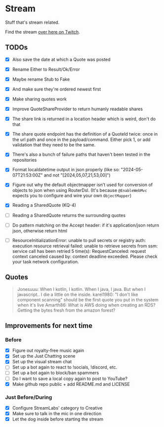 # Stream
Stuff that's stream related.

Find the stream [over here on Twitch](https://twitch.tv/livecodingwithsch3lp).

## TODOs

* [x] Also save the date at which a Quote was posted
* [x] Rename Either to Result/Ok/Error
* [x] Maybe rename Stub to Fake
* [x] And make sure they're ordered newest first
* [x] Make sharing quotes work
* [x] Improve QuoteShareProvider to return humanly readable shares
* [x] The share link is returned in a location header which is weird, don't do that
* [x] The share quote endpoint has the definition of a QuoteId twice: once in the url path and once in the payload/command. Either pick 1, or add validation that they need to be the same.
* [x] There's also a bunch of failure paths that haven't been tested in the repositories
* [x] Format localdatetime output in json properly (like so: "2024-05-07T21:53:00Z" and not "[2024,05,07,21,53,00]")
* [x] Figure out why the default objectmapper isn't used for conversion of objects to json when using RouterDsl. (It's because `@EnableWebMvc` expects you to configure and wire your own `ObjectMapper`)
* [x] Reading a SharedQuote (KQ-4)
* [ ] Reading a SharedQuote returns the surrounding quotes
* [ ] Do pattern matching on the Accept header: if it's application/json return json, otherwise return html
* [ ] ResourceInitializationError: unable to pull secrets or registry auth: execution resource retrieval failed: unable to retrieve secrets from ssm: service call has been retried 5 time(s): RequestCanceled: request context canceled caused by: context deadline exceeded. Please check your task network configuration.


## Quotes

> Jonesuuu: When I kotlin, I kotlin. When I java, I java. But when I javascript.. I die a little on the inside.
> karel1980: "I don't like component scanning" should be the first quote you put in the system when it's live
> Amarth86: What is AWS doing when creating an RDS? Getting the bytes fresh from the amazon forest?
 
## Improvements for next time
### Before
* [x] Figure out royalty-free music again
* [x] Set up the Just Chatting scene
* [x] Set up the visual stream chat
* [ ] Set up a bot again to react to !socials, !discord, etc.
* [ ] Set up a bot again to block/ban spammers
* [ ] Do I want to save a local copy again to post to YouTube?
* [x] Make github repo public + add README.md and LICENSE

### Just Before/During
* [x] Configure StreamLabs' category to Creative 
* [x] Make sure to talk in the mic in one direction
* [x] Let the dog inside before starting the stream

